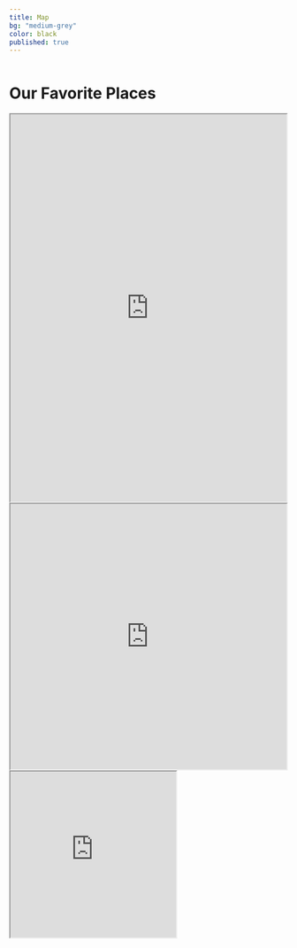 ```yaml
---
title: Map
bg: "medium-grey"
color: black
published: true
---
```

<div class="row">
    <div class="large-12 small-12 medium-12 columns">
      <h1>Our Favorite Places</h1>
    </div>
    <div class="large-10 large-centered hide-for-small hide-for-medium columns favorites">
      <iframe src="https://www.google.com/maps/d/u/0/embed?mid=z9RXFm1tmWL0.kajiQ9CD5p1M" width="1004" height="700"></iframe>
    </div>
    <div class="hide-for-large-up hide-for-small-down medium-12 medium-centered columns favorites">
      <iframe src="https://www.google.com/maps/d/u/0/embed?mid=z9RXFm1tmWL0.kajiQ9CD5p1M" width="640" height="480"></iframe>
    </div>
    <div class="hide-for-medium-up small-11 small-centered medium-12 medium-centered columns favorites">
      <iframe src="https://www.google.com/maps/d/u/0/embed?mid=z9RXFm1tmWL0.kajiQ9CD5p1M" width="300" height="300"></iframe>
    </div>
</div>